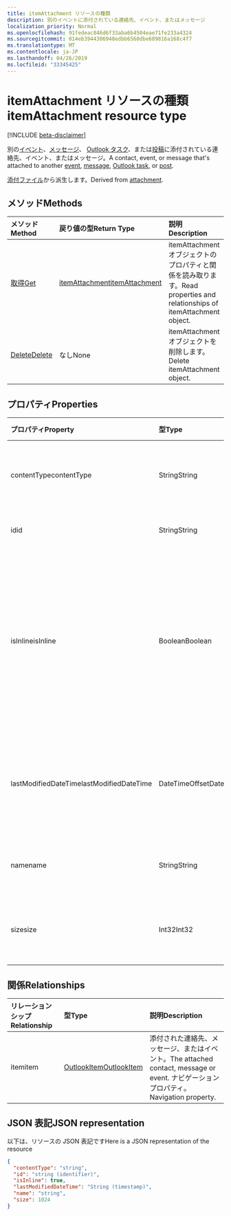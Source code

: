 ```yaml
---
title: itemAttachment リソースの種類
description: 別のイベントに添付されている連絡先、イベント、またはメッセージ
localization_priority: Normal
ms.openlocfilehash: 91fedeac846d6f33aba6b4504eae71fe233a4324
ms.sourcegitcommit: 014eb3944306948edbb6560dbe689816a168c4f7
ms.translationtype: MT
ms.contentlocale: ja-JP
ms.lasthandoff: 04/26/2019
ms.locfileid: "33345425"
---
```

# <a name="itemattachment-resource-type"></a><span data-ttu-id="f53b4-103">itemAttachment リソースの種類</span><span class="sxs-lookup"><span data-stu-id="f53b4-103">itemAttachment resource type</span></span>

[!INCLUDE [beta-disclaimer](../../includes/beta-disclaimer.md)]

<span data-ttu-id="f53b4-104">別の[イベント](../resources/event.md)、[メッセージ](../resources/message.md)、 [Outlook タスク](../resources/outlooktask.md)、または[投稿](../resources/post.md)に添付されている連絡先、イベント、またはメッセージ。</span><span class="sxs-lookup"><span data-stu-id="f53b4-104">A contact, event, or message that's attached to another [event](../resources/event.md), [message](../resources/message.md), [Outlook task](../resources/outlooktask.md), or [post](../resources/post.md).</span></span>  

<span data-ttu-id="f53b4-105">[添付ファイル](attachment.md)から派生します。</span><span class="sxs-lookup"><span data-stu-id="f53b4-105">Derived from [attachment](attachment.md).</span></span>

## <a name="methods"></a><span data-ttu-id="f53b4-106">メソッド</span><span class="sxs-lookup"><span data-stu-id="f53b4-106">Methods</span></span>

| <span data-ttu-id="f53b4-107">メソッド</span><span class="sxs-lookup"><span data-stu-id="f53b4-107">Method</span></span>       | <span data-ttu-id="f53b4-108">戻り値の型</span><span class="sxs-lookup"><span data-stu-id="f53b4-108">Return Type</span></span>  |<span data-ttu-id="f53b4-109">説明</span><span class="sxs-lookup"><span data-stu-id="f53b4-109">Description</span></span>|
|:---------------|:--------|:----------|
|[<span data-ttu-id="f53b4-110">取得</span><span class="sxs-lookup"><span data-stu-id="f53b4-110">Get</span></span>](../api/attachment-get.md) | [<span data-ttu-id="f53b4-111">itemAttachment</span><span class="sxs-lookup"><span data-stu-id="f53b4-111">itemAttachment</span></span>](itemattachment.md) |<span data-ttu-id="f53b4-112">itemAttachment オブジェクトのプロパティと関係を読み取ります。</span><span class="sxs-lookup"><span data-stu-id="f53b4-112">Read properties and relationships of itemAttachment object.</span></span>|
|[<span data-ttu-id="f53b4-113">Delete</span><span class="sxs-lookup"><span data-stu-id="f53b4-113">Delete</span></span>](../api/attachment-delete.md) | <span data-ttu-id="f53b4-114">なし</span><span class="sxs-lookup"><span data-stu-id="f53b4-114">None</span></span> |<span data-ttu-id="f53b4-115">itemAttachment オブジェクトを削除します。</span><span class="sxs-lookup"><span data-stu-id="f53b4-115">Delete itemAttachment object.</span></span> |

## <a name="properties"></a><span data-ttu-id="f53b4-116">プロパティ</span><span class="sxs-lookup"><span data-stu-id="f53b4-116">Properties</span></span>
| <span data-ttu-id="f53b4-117">プロパティ</span><span class="sxs-lookup"><span data-stu-id="f53b4-117">Property</span></span>     | <span data-ttu-id="f53b4-118">型</span><span class="sxs-lookup"><span data-stu-id="f53b4-118">Type</span></span>   |<span data-ttu-id="f53b4-119">説明</span><span class="sxs-lookup"><span data-stu-id="f53b4-119">Description</span></span>|
|:---------------|:--------|:----------|
|<span data-ttu-id="f53b4-120">contentType</span><span class="sxs-lookup"><span data-stu-id="f53b4-120">contentType</span></span>|<span data-ttu-id="f53b4-121">String</span><span class="sxs-lookup"><span data-stu-id="f53b4-121">String</span></span>|<span data-ttu-id="f53b4-122">添付ファイルのコンテンツ タイプ。</span><span class="sxs-lookup"><span data-stu-id="f53b4-122">The content type of the attachment.</span></span>|
|<span data-ttu-id="f53b4-123">id</span><span class="sxs-lookup"><span data-stu-id="f53b4-123">id</span></span>|<span data-ttu-id="f53b4-124">String</span><span class="sxs-lookup"><span data-stu-id="f53b4-124">String</span></span>| <span data-ttu-id="f53b4-125">添付ファイル ID。</span><span class="sxs-lookup"><span data-stu-id="f53b4-125">The attachment ID.</span></span>|
|<span data-ttu-id="f53b4-126">isInline</span><span class="sxs-lookup"><span data-stu-id="f53b4-126">isInline</span></span>|<span data-ttu-id="f53b4-127">Boolean</span><span class="sxs-lookup"><span data-stu-id="f53b4-127">Boolean</span></span>|<span data-ttu-id="f53b4-128">添付ファイルがインライン (アイテムの本文に埋め込まれた画像など) の場合に、true に設定します。</span><span class="sxs-lookup"><span data-stu-id="f53b4-128">Set to true if the attachment is inline, such as an embedded image within the body of the item.</span></span>|
|<span data-ttu-id="f53b4-129">lastModifiedDateTime</span><span class="sxs-lookup"><span data-stu-id="f53b4-129">lastModifiedDateTime</span></span>|<span data-ttu-id="f53b4-130">DateTimeOffset</span><span class="sxs-lookup"><span data-stu-id="f53b4-130">DateTimeOffset</span></span>|<span data-ttu-id="f53b4-131">添付ファイルが変更された最後の日時です。</span><span class="sxs-lookup"><span data-stu-id="f53b4-131">The last time and date that the attachment was modified.</span></span>|
|<span data-ttu-id="f53b4-132">name</span><span class="sxs-lookup"><span data-stu-id="f53b4-132">name</span></span>|<span data-ttu-id="f53b4-133">String</span><span class="sxs-lookup"><span data-stu-id="f53b4-133">String</span></span>|<span data-ttu-id="f53b4-134">添付ファイルの表示名。</span><span class="sxs-lookup"><span data-stu-id="f53b4-134">The display name of the attachment.</span></span>|
|<span data-ttu-id="f53b4-135">size</span><span class="sxs-lookup"><span data-stu-id="f53b4-135">size</span></span>|<span data-ttu-id="f53b4-136">Int32</span><span class="sxs-lookup"><span data-stu-id="f53b4-136">Int32</span></span>|<span data-ttu-id="f53b4-137">添付ファイルのバイト単位のサイズ。</span><span class="sxs-lookup"><span data-stu-id="f53b4-137">The size in bytes of the attachment.</span></span>|

## <a name="relationships"></a><span data-ttu-id="f53b4-138">関係</span><span class="sxs-lookup"><span data-stu-id="f53b4-138">Relationships</span></span>
| <span data-ttu-id="f53b4-139">リレーションシップ</span><span class="sxs-lookup"><span data-stu-id="f53b4-139">Relationship</span></span> | <span data-ttu-id="f53b4-140">型</span><span class="sxs-lookup"><span data-stu-id="f53b4-140">Type</span></span>   |<span data-ttu-id="f53b4-141">説明</span><span class="sxs-lookup"><span data-stu-id="f53b4-141">Description</span></span>|
|:---------------|:--------|:----------|
|<span data-ttu-id="f53b4-142">item</span><span class="sxs-lookup"><span data-stu-id="f53b4-142">item</span></span>|[<span data-ttu-id="f53b4-143">OutlookItem</span><span class="sxs-lookup"><span data-stu-id="f53b4-143">OutlookItem</span></span>](outlookitem.md)|<span data-ttu-id="f53b4-144">添付された連絡先、メッセージ、またはイベント。</span><span class="sxs-lookup"><span data-stu-id="f53b4-144">The attached contact, message or event.</span></span> <span data-ttu-id="f53b4-145">ナビゲーション プロパティ。</span><span class="sxs-lookup"><span data-stu-id="f53b4-145">Navigation property.</span></span>|

## <a name="json-representation"></a><span data-ttu-id="f53b4-146">JSON 表記</span><span class="sxs-lookup"><span data-stu-id="f53b4-146">JSON representation</span></span>

<span data-ttu-id="f53b4-147">以下は、リソースの JSON 表記です</span><span class="sxs-lookup"><span data-stu-id="f53b4-147">Here is a JSON representation of the resource</span></span>

<!-- {
  "blockType": "resource",
  "keyProperty":"id",
  "optionalProperties": [
    "item"
  ],
  "@odata.type": "microsoft.graph.itemAttachment"
}-->

```json
{
  "contentType": "string",
  "id": "string (identifier)",
  "isInline": true,
  "lastModifiedDateTime": "String (timestamp)",
  "name": "string",
  "size": 1024
}

```
<!-- uuid: 8fcb5dbc-d5aa-4681-8e31-b001d5168d79
2015-10-25 14:57:30 UTC -->
<!--
{
  "type": "#page.annotation",
  "description": "itemAttachment resource",
  "keywords": "",
  "section": "documentation",
  "tocPath": "",
  "suppressions": []
}
-->
